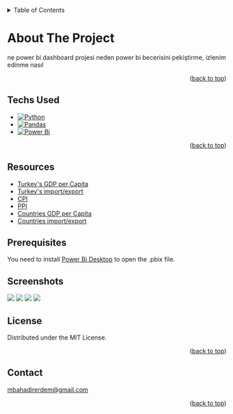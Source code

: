 
<a name="readme-top"></a>

<!-- TABLE OF CONTENTS -->
<details>
  <summary>Table of Contents</summary>
  <ol>
        <li> <a href="#about-the-project">About The Project</a>
        <li> <a href="#techs-used">Built With</a>
        <li> <a href="#resources">Getting Started</a>
        <li> <a href="#screenshots">Contact</a>
        <li> <a href="#license">Contact</a>
      <li> <a href="#contact">Contact</a>
  </ol>
</details>

<!-- ABOUT THE PROJECT -->
# About The Project
ne power bi dashboard projesi
neden power bi becerisini pekiştirme, izlenim edinme
nasıl 

<p align="right">(<a href="#readme-top">back to top</a>)</p>


## Techs Used
* [![Python][Python-url]][Python.com]
* [![Pandas][Pandas-url]][Pandas.com]
* [![Power Bi][PowerBi-url]][PowerBi.com]


<p align="right">(<a href="#readme-top">back to top</a>)</p>



## Resources
* [Turkey's GDP per Capita][turkey-gdp]
* [Turkey's import/export][turkey-import-export]
* [CPI][cpi]
* [PPI][ppi]
* [Countries GDP per Capita][countries-gdp]
* [Countries import/export][countries-import-export]

<!-- GETTING STARTED -->
## Prerequisites
You need to install [Power Bi Desktop][PowerBi-download] to open the .pbix file. 

## Screenshots
![][gdp-img]
![][import-export-img]
![][cpi-ppi-img]
![][usd-to-tl-img]


## License

Distributed under the MIT License.

<p align="right">(<a href="#readme-top">back to top</a>)</p>


## Contact

mbahadirerdem@gmail.com

<p align="right">(<a href="#readme-top">back to top</a>)</p>




[Python.com]: https://www.python.org/
[Python-url]: https://img.shields.io/badge/python-3670A0?style=for-the-badge&logo=python&logoColor=ffdd54
[Pandas.com]: https://pandas.pydata.org/
[Pandas-url]: https://img.shields.io/badge/pandas-%23150458.svg?style=for-the-badge&logo=pandas&logoColor=white
[PowerBi.com]: https://powerbi.microsoft.com/en-us/
[PowerBi-url]: https://img.shields.io/badge/power_bi-F2C811?style=for-the-badge&logo=powerbi&logoColor=black
[turkey-gdp]: https://biruni.tuik.gov.tr/medas/?kn=136&locale=tr
<!---
Kişi Başına Gayri Safi Yurtiçi Hasıla (2009 bazlı), Değer
-->
[turkey-import-export]: https://biruni.tuik.gov.tr/disticaretapp/menu.zul
[cpi]: https://www.tcmb.gov.tr/wps/wcm/connect/TR/TCMB+TR/Main+Menu/Istatistikler/Enflasyon+Verileri/Tuketici+Fiyatlari
[ppi]:https://www.tcmb.gov.tr/wps/wcm/connect/TR/TCMB+TR/Main+Menu/Istatistikler/Enflasyon+Verileri/Uretici+Fiyatlari
[countries-gdp]: https://data.worldbank.org/indicator/NY.GDP.PCAP.CD
[countries-import-export]: http://www.cepii.fr/CEPII/en/bdd_modele/bdd_modele_item.asp?id=37
[PowerBi-download]: https://powerbi.microsoft.com/en-us/downloads/
[gdp-img]: ./screenshots/1-gdp.PNG
[import-export-img]: ./screenshots/2-import_export.PNG
[cpi-ppi-img]: ./screenshots/3-cpi_ppi.PNG
[usd-to-tl-img]: ./screenshots/4-usd_to_tl.PNG

